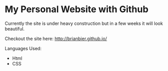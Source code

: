 # My Personal Website with Github

Currently the site is under heavy construction but in a few weeks it will look beautiful.

Checkout the site here: <http://brianbier.github.io/>

Languages Used:

* Html
* CSS


